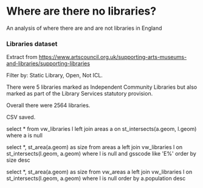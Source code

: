 # Where are there no libraries?

An analysis of where there are and are not libraries in England

### Libraries dataset

Extract from https://www.artscouncil.org.uk/supporting-arts-museums-and-libraries/supporting-libraries

Filter by: Static Library, Open, Not ICL.

There were 5 libraries marked as Independent Community Libraries but also marked as part of the Library Services statutory provision.

Overall there were 2564 libraries.

CSV saved.


select *
from vw_libraries l
left join areas a
on st_intersects(a.geom, l.geom)
where a is null


select *, st_area(a.geom) as size
from areas a
left join vw_libraries l
on st_intersects(l.geom, a.geom)
where l is null
and gsscode like 'E%'
order by size desc


select *, st_area(a.geom) as size
from vw_areas a
left join vw_libraries l
on st_intersects(l.geom, a.geom)
where l is null
order by a.population desc


